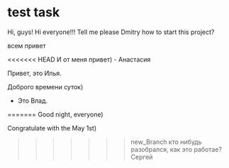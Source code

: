 # test task
Hi, guys!
Hi everyone!!!
Tell me please Dmitry how to start this project?

всем привет

<<<<<<< HEAD
И от меня привет) - Анастасия

Привет, это Илья.
 
Доброго времени суток) 
 - Это Влад.

=======
Good night, everyone)

Congratulate with the May 1st)
>>>>>>> new_Branch
кто нибудь разобрался, как это работае? Сергей
